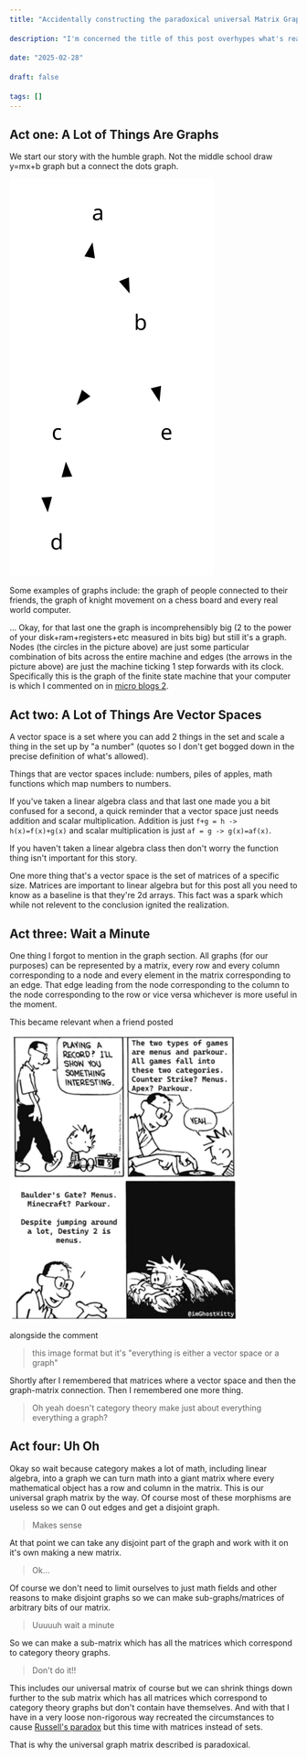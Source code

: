 ```yaml
---
title: "Accidentally constructing the paradoxical universal Matrix Graph"

description: "I'm concerned the title of this post overhypes what's really just abstract math nonsense that leads to something funny by accident"

date: "2025-02-28"

draft: false

tags: []
---
```


## Act one: A Lot of Things Are Graphs

We start our story with the humble graph.
Not the middle school draw y=mx+b graph but a connect the dots graph.

<img src="/static/images/simple_graph.svg" alt="image of a simple graph">

Some examples of graphs include: the graph of people connected to their friends, the graph of knight movement on a chess board and every real world computer.

... Okay, for that last one the graph is incomprehensibly big (2 to the power of your disk+ram+registers+etc measured in bits big) but still it's a graph.
Nodes (the circles in the picture above) are just some particular combination of bits across the entire machine and edges (the arrows in the picture above) are just the machine ticking 1 step forwards with its clock.
Specifically this is the graph of the finite state machine that your computer is which I commented on in [micro blogs 2](/posts/micro_blogs_2/).

## Act two: A Lot of Things Are Vector Spaces

A vector space is a set where you can add 2 things in the set and scale a thing in the set up by "a number" (quotes so I don't get bogged down in the precise definition of what's allowed).

Things that are vector spaces include: numbers, piles of apples, math functions which map numbers to numbers.

If you've taken a linear algebra class and that last one made you a bit confused for a second, a quick reminder that a vector space just needs addition and scalar multiplication.
Addition is just `f+g = h -> h(x)=f(x)+g(x)` and scalar multiplication is just `af = g -> g(x)=af(x)`.

If you haven't taken a linear algebra class then don't worry the function thing isn't important for this story.

One more thing that's a vector space is the set of matrices of a specific size.
Matrices are important to linear algebra but for this post all you need to know as a baseline is that they're 2d arrays.
This fact was a spark which while not relevent to the conclusion ignited the realization.

## Act three: Wait a Minute

One thing I forgot to mention in the graph section.
All graphs (for our purposes) can be represented by a matrix, every row and every column corresponding to a node and every element in the matrix corresponding to an edge.
That edge leading from the node corresponding to the column to the node corresponding to the row or vice versa whichever is more useful in the moment.

This became relevant when a friend posted

<img src="/static/images/everything_either.png" height="500px">

alongside the comment

> this image format but it's "everything is either a vector space or a graph"

Shortly after I remembered that matrices where a vector space and then the graph-matrix connection.
Then I remembered one more thing.

> Oh yeah doesn't category theory make just about everything everything a graph?

## Act four: Uh Oh

Okay so wait because category makes a lot of math, including linear algebra, into a graph we can turn math into a giant matrix where every mathematical object has a row and column in the matrix.
This is our universal graph matrix by the way.
Of course most of these morphisms are useless so we can 0 out edges and get a disjoint graph.

> Makes sense

At that point we can take any disjoint part of the graph and work with it on it's own making a new matrix.

> Ok...

Of course we don't need to limit ourselves to just math fields and other reasons to make disjoint graphs so we can make sub-graphs/matrices of arbitrary bits of our matrix.

> Uuuuuh wait a minute

So we can make a sub-matrix which has all the matrices which correspond to category theory graphs.

> Don't do it!!

This includes our universal matrix of course but we can shrink things down further to the sub matrix which has all matrices which correspond to category theory graphs but don't contain have themselves.
And with that I have in a very loose non-rigorous way recreated the circumstances to cause [Russell's paradox](https://en.wikipedia.org/wiki/Russell's_paradox) but this time with matrices instead of sets.

That is why the universal graph matrix described is paradoxical.

